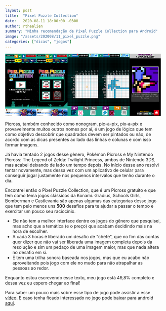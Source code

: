 ```yaml
---
layout: post
title:  "Pixel Puzzle Collection"
date:   2020-08-11 18:00:00 -0300
author: rthealien
summary: "Minha recomendação de Pixel Puzzle Collection para Android"
image: "/assets/202008/11_pixel_puzzle.png"
categories: ["dicas", "jogos"]
---
```


![Pixel Puzzle Collection - Android](/assets/202008/11_pixel_puzzle.png)

Picross, também conhecido como nonogram, pic-a-pix, pix-a-pix e provavelmente muitos outros nomes por aí, é um jogo de lógica que tem como objetivo descobrir que quadrados devem ser pintados ou não, de acordo com as dicas presentes ao lado das linhas e colunas e com isso formar imagens.

Já havia tentado 2 jogos desse gênero, Pokémon Picross e My Nintendo Picross: The Legend of Zelda: Twilight Princess, ambos de Nintendo 3DS, mas acabei deixando de lado um tempo depois. No início desse ano resolvi tentar novamente, mas dessa vez com um aplicativo de celular para conseguir jogar justamente nos pequenos intervalos que tenho durante o dia.

Encontrei então o Pixel Puzzle Collection, que é um Picross gratuito e que tem como tema jogos clássicos da Konami. Gradius, Schools Girls, Bomberman e Castlevania são apenas algumas das categorias desse jogo que tem pelo menos uns **500** desafios para te ajudar a passar o tempo e exercitar um pouco seu raciocínio.

* Ele não tem a melhor interface dentre os jogos do gênero que pesquisei, mas acho que a temática (e o preço) que acabam decidindo mais na hora de escolher.
* A cada 3 horas é liberado um desafio de "chefe", que no fim das contas quer dizer que não vai ser liberada uma imagem completa depois da resolução e sim um pedaço de uma imagem maior, mas que nada altera no desafio em si.
* E tem uma trilha sonora baseada nos jogos, mas que eu acabo não aproveitando pois jogo com ele no mudo para não atrapalhar as pessoas ao redor.

Enquanto estou escrevendo esse texto, meu jogo está 49,8% completo e dessa vez eu espero chegar ao final!

Para saber um pouco mais sobre esse tipo de jogo pode assistir a esse [vídeo]. E caso tenha ficado interessado no jogo pode baixar para android [aqui].

[vídeo]: https://youtu.be/4J6E2v9S3SI
[aqui]: https://play.google.com/store/apps/details?id=jp.konami.mo.pvt.aww